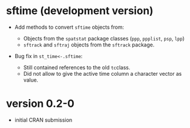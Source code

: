 # sftime (development version)

* Add methods to convert `sftime` objects from:
  + Objects from the `spatstat` package classes (`ppp`, `ppplist`, `psp`, `lpp`)
  + `sftrack` and `sftraj` objects from the `sftrack` package.

* Bug fix in `st_time<-.sftime`:  
  + Still contained references to the old `tc`class.
  + Did not allow to give the active time column a character vector as value.

# version 0.2-0

* initial CRAN submission
